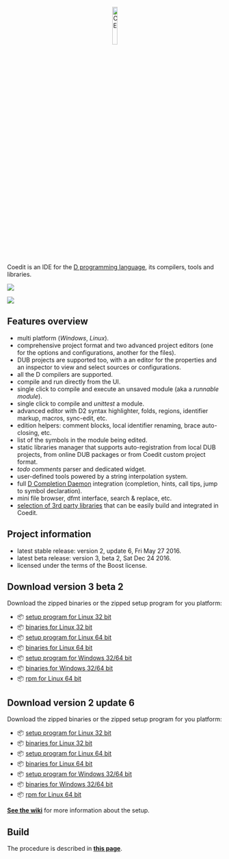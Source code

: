 <p align="center">
  <img src="https://github.com/BBasile/Coedit/raw/master/logo/coedit.png?raw=true" width="15%" height="15%" alt="CE"/>
</p>

Coedit is an IDE for the [D programming language](http://dlang.org), its compilers, tools and libraries.

[![](https://github.com/BBasile/Coedit/raw/master/doc/img/coedit_kde4_thumb.png)](https://github.com/BBasile/Coedit/raw/master/doc/img/coedit_kde4.png)

[![](https://www.paypalobjects.com/en_US/i/btn/btn_donateCC_LG.gif)](https://www.paypal.com/cgi-bin/webscr?cmd=_s-xclick&hosted_button_id=AQDJVC39PJF7J)

**Features overview**
---
- multi platform (_Windows_, _Linux_).
- comprehensive project format and two advanced project editors (one for the options and configurations, another for the files).
- DUB projects are supported too, with a an editor for the properties and an inspector to view and select sources or configurations.
- all the D compilers are supported.
- compile and run directly from the UI.
- single click to compile and execute an unsaved module (aka a _runnable module_).
- single click to compile and _unittest_ a module.
- advanced editor with D2 syntax highlighter, folds, regions, identifier markup, macros, sync-edit, etc.
- edition helpers: comment blocks, local identifier renaming, brace auto-closing, etc.
- list of the symbols in the module being edited.
- static libraries manager that supports auto-registration from local DUB projects, from online DUB packages or from Coedit custom project format.
- _todo comments_ parser and dedicated widget.
- user-defined tools powered by a string interpolation system.
- full [D Completion Daemon](https://github.com/Hackerpilot/DCD) integration (completion, hints, call tips, jump to symbol declaration).
- mini file browser, dfmt interface, search & replace, etc.
- [selection of 3rd party libraries](https://github.com/BBasile/metad) that can be easily build and integrated in Coedit.

**Project information**
---
- latest stable release: version 2, update 6, Fri May 27 2016.
- latest beta release: version 3, beta 2, Sat Dec 24 2016.
- licensed under the terms of the Boost license.

**Download version 3 beta 2**
---
Download the zipped binaries or the zipped setup program for you platform:

- :package: [setup program for Linux 32 bit](https://github.com/BBasile/Coedit/releases/download/3_beta_2/coedit.3beta2.linux32.setup.zip)
- :package: [binaries for Linux 32 bit](https://github.com/BBasile/Coedit/releases/download/3_beta_2/coedit.3beta2.linux32.zip)
- :package: [setup program for Linux 64 bit](https://github.com/BBasile/Coedit/releases/download/3_beta_2/coedit.3beta2.linux64.setup.zip)
- :package: [binaries for Linux 64 bit](https://github.com/BBasile/Coedit/releases/download/3_beta_2/coedit.3beta2.linux64.zip)
- :package: [setup program for Windows 32/64 bit](https://github.com/BBasile/Coedit/releases/download/3_beta_2/coedit.3beta2.win32.setup.zip)
- :package: [binaries for Windows 32/64 bit](https://github.com/BBasile/Coedit/releases/download/3_beta_2/coedit.3beta2.win32.zip)
- :package: [rpm for Linux 64 bit](https://github.com/BBasile/Coedit/releases/download/3_beta_2/coedit-3-beta2.x86_64.rpm)

**Download version 2 update 6**
---
Download the zipped binaries or the zipped setup program for you platform:

- :package: [setup program for Linux 32 bit](https://github.com/BBasile/Coedit/releases/download/2_update_6/coedit.2update6.linux32.setup.zip)
- :package: [binaries for Linux 32 bit](https://github.com/BBasile/Coedit/releases/download/2_update_6/coedit.2update6.linux32.zip)
- :package: [setup program for Linux 64 bit](https://github.com/BBasile/Coedit/releases/download/2_update_6/coedit.2update6.linux64.setup.zip)
- :package: [binaries for Linux 64 bit](https://github.com/BBasile/Coedit/releases/download/2_update_6/coedit.2update6.linux64.zip)
- :package: [setup program for Windows 32/64 bit](https://github.com/BBasile/Coedit/releases/download/2_update_6/coedit.2update6.win32.setup.zip)
- :package: [binaries for Windows 32/64 bit](https://github.com/BBasile/Coedit/releases/download/2_update_6/coedit.2update6.win32.zip)
- :package: [rpm for Linux 64 bit](https://github.com/BBasile/Coedit/releases/download/2_update_6/coedit-2-update6.x86_64.rpm)

[**See the wiki**](https://github.com/BBasile/Coedit/wiki#detailed-setup-procedure) for more information about the setup. 

**Build**
---

The procedure is described in [**this page**](http://bbasile.github.io/Coedit/build.html).